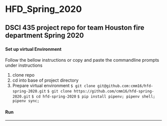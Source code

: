 # HFD_Spring_2020
DSCI 435 project repo for team Houston fire department Spring 2020
---
###
#### Set up virtual Environment
Follow the bellow instructions or copy and paste the commandline prompts under instructions
1. clone repo
2. cd into base of project directory
3. Prepare virtual environment
`$ git clone git@github.com:cmm16/hfd-spring-2020.git`
`$ git clone https://github.com/cmm16/hfd-spring-2020.git`
`$ cd hfd-spring-2020`
`$ pip install pipenv; pipenv shell; pipenv sync;`
#### Run
---
